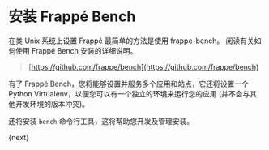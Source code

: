 # 安装 Frappé Bench

在类 Unix 系统上设置 Frappé 最简单的方法是使用 frappe-bench。 阅读有关如何使用 Frappé Bench 安装的详细说明。

> [https://github.com/frappe/bench](https://github.com/frappe/bench)

有了 Frappé Bench，您将能够设置并服务多个应用和站点，它还将设置一个 Python Virtualenv，以便您可以有一个独立的环境来运行您的应用 (并不会与其他开发环境的版本冲突)。

还将安装 `bench` 命令行工具，这将帮助您开发及管理安装。

{next}
